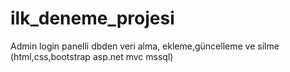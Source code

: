 # ilk_deneme_projesi
 Admin login panelli dbden veri alma, ekleme,güncelleme ve silme (html,css,bootstrap asp.net mvc mssql)
